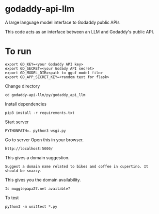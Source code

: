 # godaddy-api-llm
A large language model interface to Godaddy public APIs

This code acts as an interface between an LLM and Godaddy's public API.

# To run

```
export GD_KEY=<your Godaddy API key>
export GD_SECRET=<your Godady API secret>
export GD_MODEL_DIR=<path to gguf model file>
export GD_APP_SECRET_KEY=<random text for flask>
```


Change directory

```
cd godaddy-api-llm/py/godaddy_api_llm
```

Install dependencies

```
pip3 install -r requirements.txt
```

Start server

```
PYTHONPATH=. python3 wsgi.py
```

Go to server
Open this in your browser.

```
http://localhost:5000/
```

This gives a domain suggestion.
```
Suggest a domain name related to bikes and coffee in cupertino. It should be snazzy.
```

This gives you the domain availability.
```
Is mugglepapa27.net available?
```

To test
```
python3 -m unittest *.py
```
